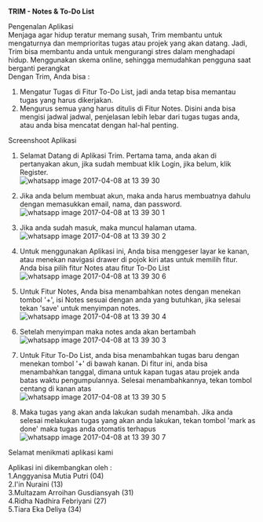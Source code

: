 <b>TRIM - Notes & To-Do List</b>

Pengenalan Aplikasi<br>
Menjaga agar hidup teratur memang susah, Trim membantu untuk mengaturnya dan memprioritas tugas atau projek yang akan datang. Jadi, Trim bisa membantu anda untuk mengurangi stres dalam menghadapi hidup. Menggunakan skema online, sehingga memudahkan pengguna saat berganti perangkat
<br> Dengan Trim, Anda bisa : <br>
1. Mengatur Tugas di Fitur To-Do List, jadi anda tetap bisa memantau tugas yang harus dikerjakan.
2. Mengurus semua yang harus ditulis di Fitur Notes. Disini anda bisa mengisi jadwal jadwal, penjelasan lebih lebar dari tugas tugas anda, atau anda bisa mencatat dengan hal-hal penting.


Screenshoot Aplikasi<br>

1. Selamat Datang di Aplikasi Trim. Pertama tama, anda akan di pertanyakan akun, jika sudah membuat klik Login, jika belum, klik Register.<br>
![whatsapp image 2017-04-08 at 13 39 30](https://cloud.githubusercontent.com/assets/22194513/24826491/6b6b0f36-1c61-11e7-9255-75cba652015c.jpeg)<br>

2. Jika anda belum membuat akun, maka anda harus membuatnya dahulu dengan memasukkan email, nama, dan password.<br>
![whatsapp image 2017-04-08 at 13 39 30 1](https://cloud.githubusercontent.com/assets/22194513/24826485/6b34eeb0-1c61-11e7-9d24-f34dfbbb9e6b.jpeg) <br>

3. Jika anda sudah masuk, maka muncul halaman utama. <br>
![whatsapp image 2017-04-08 at 13 39 30 2](https://cloud.githubusercontent.com/assets/22194513/24826484/6b34e460-1c61-11e7-90f7-724d529d3a16.jpeg)<br>

4. Untuk menggunakan Aplikasi ini, Anda bisa menggeser layar ke kanan, atau menekan navigasi drawer di pojok kiri atas untuk memilih fitur. Anda bisa pilih fitur Notes atau fitur To-Do List<br>
![whatsapp image 2017-04-08 at 13 39 30 6](https://cloud.githubusercontent.com/assets/22194513/24826490/6b6a0500-1c61-11e7-8aec-ecbfaa104f7c.jpeg)<br>

5. Untuk Fitur Notes, Anda bisa menambahkan notes dengan menekan tombol '+', isi Notes sesuai dengan anda yang butuhkan, jika selesai tekan 'save' untuk menyimpan notes.<br>
![whatsapp image 2017-04-08 at 13 39 30 4](https://cloud.githubusercontent.com/assets/22194513/24826487/6b3a1ea8-1c61-11e7-94bc-9aaecdb46880.jpeg)<br>

6. Setelah menyimpan maka notes anda akan bertambah<br>
![whatsapp image 2017-04-08 at 13 39 30 3](https://cloud.githubusercontent.com/assets/22194513/24826486/6b3821f2-1c61-11e7-8105-180090171bf2.jpeg) <br>

7. Untuk Fitur To-Do List, anda bisa menambahkan tugas baru dengan menekan tombol '+' di bawah kanan. Di fitur ini, anda bisa menambahkan tanggal, dimana untuk kapan tugas atau projek anda batas waktu pengumpulannya. Selesai menambahkannya, tekan tombol centang di kanan atas<br>
![whatsapp image 2017-04-08 at 13 39 30 5](https://cloud.githubusercontent.com/assets/22194513/24826488/6b3a9d4c-1c61-11e7-9ac2-4b716b2cf280.jpeg)<br>

8. Maka tugas yang akan anda lakukan sudah menambah. Jika anda selesai melakukan tugas yang akan anda lakukan, tekan tombol 'mark as done' maka tugas anda otomatis terhapus<br>
![whatsapp image 2017-04-08 at 13 39 30 7](https://cloud.githubusercontent.com/assets/22194513/24826489/6b661cb0-1c61-11e7-9d23-3ff9dd52f0e5.jpeg)


Selamat menikmati aplikasi kami


Aplikasi ini dikembangkan oleh :<br>
1.Anggyanisa Mutia Putri (04)<br>
2.I'in Nuraini (13)<br>
3.Multazam Arroihan Gusdiansyah (31)<br>
4.Ridha Nadhira Febriyani (27) <br>
5.Tiara Eka Deliya (34)


